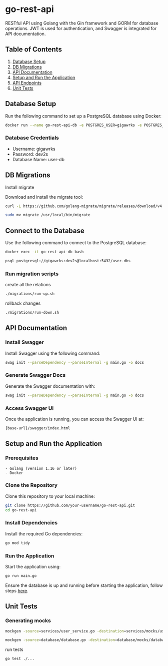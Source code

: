 # go-rest-api

RESTful API using Golang with the Gin framework and GORM for database operations. JWT is used for authentication, and Swagger is integrated for API documentation.

## Table of Contents

1. [Database Setup](#database-setup)
2. [DB Migrations](#db-migrations)
3. [API Documentation](#api-documentation)
4. [Setup and Run the Application](#setup-and-run-the-application)
5. [API Endpoints](#api-endpoints)
6. [Unit Tests](#unit-tests)

## Database Setup

Run the following command to set up a PostgreSQL database using Docker:

```sh
docker run --name go-rest-api-db -e POSTGRES_USER=gigawrks -e POSTGRES_PASSWORD=dev2s -e POSTGRES_DB=user-db -p 5432:5432 -d postgres
```

### Database Credentials

-   Username: gigawrks
-   Password: dev2s
-   Database Name: user-db

## DB Migrations

Install migrate

Download and install the migrate tool:

```sh
curl -L https://github.com/golang-migrate/migrate/releases/download/v4.15.1/migrate.linux-amd64.tar.gz | tar xvz

sudo mv migrate /usr/local/bin/migrate
```

## Connect to the Database

Use the following command to connect to the PostgreSQL database:

```sh
docker exec -it go-rest-api-db bash

psql postgresql://gigawrks:dev2s@localhost:5432/user-dbs
```

### Run migration scripts

create all the relations

```sh
./migrations/run-up.sh
```

rollback changes

```sh
./migrations/run-down.sh
```

## API Documentation

### Install Swagger

Install Swagger using the following command:

```sh
swag init --parseDependency --parseInternal -g main.go -o docs
```

### Generate Swagger Docs

Generate the Swagger documentation with:

```sh
swag init --parseDependency --parseInternal -g main.go -o docs
```

### Access Swagger UI

Once the application is running, you can access the Swagger UI at:

```sh
{base-url}/swagger/index.html
```

## Setup and Run the Application

### Prerequisites

    - Golang (version 1.16 or later)
    - Docker

### Clone the Repository

Clone this repository to your local machine:

```sh
git clone https://github.com/your-username/go-rest-api.git
cd go-rest-api
```

### Install Dependencies

Install the required Go dependencies:

```sh
go mod tidy
```

### Run the Application

Start the application using:

```sh
go run main.go
```

Ensure the database is up and running before starting the application, follow steps [here](#database-setup).

## Unit Tests

### Generating mocks

```sh
mockgen -source=services/user_service.go -destination=services/mocks/user_service_mock.go -package=services

mockgen -source=database/database.go -destination=database/mocks/database_mock.go -package=database
```

run tests

```sh
go test ./...
```
